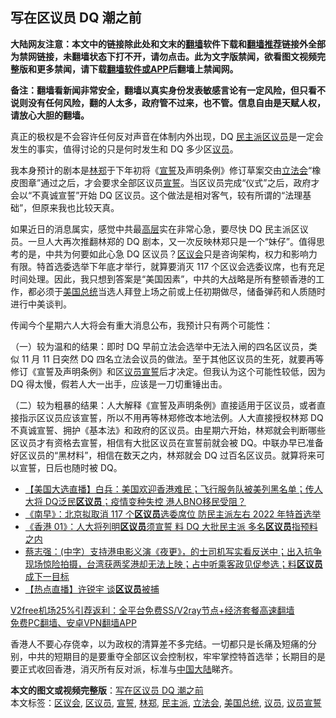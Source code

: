  <h2>写在区议员 DQ 潮之前</h2> <p class="notice"><b>大陆网友注意：本文中的链接除此处和文末的<a href="https://github.com/bannedbook/fanqiang" >翻墙</a>软件下载和<a href="https://github.com/killgcd/justmysocks/blob/master/README.md">翻墙推荐</a>链接外全部为禁网链接，未翻墙状态下打不开，请勿点击。此为文字版禁闻，欲看图文视频完整版和更多禁闻，请下载<a href="https://github.com/bannedbook/fanqiang">翻墙软件或APP</a>后翻墙上禁闻网。</p><p>备注：翻墙看新闻非常安全，翻墙以真实身份发表敏感言论有一定风险，但只看不说则没有任何风险，翻的人太多，政府管不过来，也不管。信息自由是天赋人权，请放心大胆的翻墙。</b></p>  <div class="entry">  <p>真正的极权是不会容许任何反对声音在体制内外出现，DQ <a href="https://www.bannedbook.org/bnews/tag/%E6%B0%91%E4%B8%BB%E6%B4%BE/" class="st_tag internal_tag" rel="tag" title="标签 民主派 下的日志">民主派</a><a href="https://www.bannedbook.org/bnews/tag/%E5%8C%BA%E8%AE%AE%E5%91%98/" class="st_tag internal_tag" rel="tag" title="标签 区议员 下的日志">区议员</a>是一定会发生的事实，值得讨论的只是何时发生和 DQ 多少区<a href="https://www.bannedbook.org/bnews/tag/%e8%ae%ae%e5%91%98/" class="st_tag internal_tag" rel="tag" title="标签 议员 下的日志">议员</a>。</p> <p>我本身预计的剧本是<a href="https://www.bannedbook.org/bnews/tag/%E6%9E%97%E9%83%91/" class="st_tag internal_tag" rel="tag" title="标签 林郑 下的日志">林郑</a>于下年初将《<span class='wp_keywordlink'><a href="https://www.bannedbook.org/forum5/topic17.html" title="宣誓与预言" target="_blank">宣誓</a></span>及声明条例》修订草案交由<a href="https://www.bannedbook.org/bnews/tag/%e7%ab%8b%e6%b3%95%e4%bc%9a/" class="st_tag internal_tag" rel="tag" title="标签 立法会 下的日志">立法会</a>“橡皮图章”通过之后，才会要求全部区议员<a href="https://www.bannedbook.org/bnews/tag/%E5%AE%A3%E8%AA%93/" class="st_tag internal_tag" rel="tag" title="标签 宣誓 下的日志">宣誓</a>。当区议员完成“仪式”之后，政府才会以“不真诚宣誓”开始 DQ 区议员。这个做法是相对客气，较有所谓的“法理基础”，但原来我也比较天真。</p>  <p>如果近日的消息属实，感觉中共最<span class='wp_keywordlink_affiliate'><a href="https://www.bannedbook.org/bnews/ccpdope/" title="中共高层内幕" target="_blank">高层</a></span>实在非常心急，要尽快 DQ 民主派区议员。一旦人大再次推翻林郑的 DQ 剧本，又一次反映林郑只是一个“妹仔”。值得思考的是，中共为何要如此心急 DQ 区议员？<a href="https://www.bannedbook.org/bnews/tag/%E5%8C%BA%E8%AE%AE%E4%BC%9A/" class="st_tag internal_tag" rel="tag" title="标签 区议会 下的日志">区议会</a>只是咨询架构，权力和影响力有限。特首选委选举下年底才举行，就算要消灭 117 个区议会选委议席，也有充足时间处理。因此，我只想到答案是“美国因素”，中共的大战略是所有整顿香港的工作，都必须于<a href="https://www.bannedbook.org/bnews/tag/%e7%be%8e%e5%9b%bd%e6%80%bb%e7%bb%9f/" class="st_tag internal_tag" rel="tag" title="标签 美国总统 下的日志">美国总统</a>当选人拜登上场之前或上任初期做尽，储备弹药和人质随时进行中美谈判。</p> <p>传闻今个星期六人大将会有重大消息公布，我预计只有两个可能性：</p>  <p>（一）较为温和的结果：即时 DQ 早前立法会选举中无法入闸的四名区议员，类似 11 月 11 日突然 DQ 四名立法会议员的做法。至于其他区议员的生死，就要再等修订《宣誓及声明条例》和区<a href="https://www.bannedbook.org/bnews/tag/%E8%AE%AE%E5%91%98%E5%AE%A3%E8%AA%93/" class="st_tag internal_tag" rel="tag" title="标签 议员宣誓 下的日志">议员宣誓</a>后才决定。但我认为这个可能性较低，因为 DQ 得太慢，假若人大一出手，应该是一刀切重锤出击。</p> <p>（二）较为粗暴的结果：人大解释《宣誓及声明条例》直接适用于区议员，或者直接指示区议员应该宣誓，所以不用再等林郑修改本地法例。人大直接授权林郑 DQ 不真诚宣誓、拥护《基本法》和政府的区议员。由星期六开始，林郑就会判断哪些区议员才有资格去宣誓，相信有大批区议员在宣誓前就会被 DQ。中联办早已准备好区议员的“黑材料”，相信在数天之内，林郑就会 DQ 过百名区议员。就算将来可以宣誓，日后也随时被 DQ。</p>  <ul class='op-related-articles' title='相关阅读'> <li><a href='https://www.bannedbook.org/bnews/bannedvideo/20201223/1453210.html' target='_blank'>【美国大选直播】白兵：美国欢迎香港难民；飞行服务队被美列黑名单；传人大将 DQ泛民<b>区议员</b>；疫情变种失控 港人BNO移民受阻？</a></li> <li><a href='https://www.bannedbook.org/bnews/comments/20201223/1453073.html' target='_blank'>《南早》：北京拟取消 117 个<b>区议员</b>选委席位 防民主派左右 2022 年特首选举</a></li> <li><a href='https://www.bannedbook.org/bnews/comments/20201223/1453071.html' target='_blank'>《香港 01》：人大将列明<b>区议员</b>须宣誓 料 DQ 大批民主派 多名<b>区议员</b>指预料之内</a></li> <li><a href='https://www.bannedbook.org/bnews/bannedvideo/20201207/1443711.html' target='_blank'>蔡志强：(中字）支持港电影义演《夜更》，的士司机写实看反送中；出入抗争现场惊险拍摄，台湾获两奖港却无法上映；占中听乘客政见促参选；料<b>区议员</b>成下一目标</a></li> <li><a href='https://www.bannedbook.org/bnews/bannedvideo/20201203/1441136.html' target='_blank'>【热点直播】许锐宇 谈<b>区议员</b>被捕</a></li> </ul> <p class="texttj"> <a href="https://github.com/bannedbook/fanqiang/wiki/V2ray%E6%9C%BA%E5%9C%BA" target="_blank">V2free机场25%引荐返利：全平台免费SS/V2ray节点+经济套餐高速翻墙</a><br/> <a href="https://github.com/bannedbook/fanqiang/wiki/%E7%A6%81%E9%97%BB%E7%BD%91%E5%AE%89%E5%8D%93%E7%BF%BB%E5%A2%99%E6%96%B0%E9%97%BBAPP" target="_blank">免费PC翻墙、安卓VPN翻墙APP</a></p><p>香港人不要心存侥幸，以为政权的清算差不多完结。一切都只是长痛及短痛的分别，中共的短期目的是要重夺全部区议会控制权，牢牢掌控特首选举；长期目的是要正式收回香港，消灭所有反对派，标准与<span class='wp_keywordlink_affiliate'><a href="https://www.bannedbook.org/" title="中国" target="_blank">中国</a></span><span class='wp_keywordlink_affiliate'><a href="https://www.bannedbook.org/" title="大陆" target="_blank">大陆</a></span>睇齐。</p><a name='sharetosocial'></a>       <div><b>本文的图文或视频完整版</b>：<a href='https://www.bannedbook.org/bnews/comments/20201223/1453482.html'>写在区议员 DQ 潮之前</a></div>  </div><!--END ENTRY--> <div class="postfooter"> <div>本文标签：<a href="https://www.bannedbook.org/bnews/tag/%E5%8C%BA%E8%AE%AE%E4%BC%9A/" rel="tag">区议会</a>, <a href="https://www.bannedbook.org/bnews/tag/%E5%8C%BA%E8%AE%AE%E5%91%98/" rel="tag">区议员</a>, <a href="https://www.bannedbook.org/bnews/tag/%E5%AE%A3%E8%AA%93/" rel="tag">宣誓</a>, <a href="https://www.bannedbook.org/bnews/tag/%E6%9E%97%E9%83%91/" rel="tag">林郑</a>, <a href="https://www.bannedbook.org/bnews/tag/%E6%B0%91%E4%B8%BB%E6%B4%BE/" rel="tag">民主派</a>, <a href="https://www.bannedbook.org/bnews/tag/%e7%ab%8b%e6%b3%95%e4%bc%9a/" rel="tag">立法会</a>, <a href="https://www.bannedbook.org/bnews/tag/%e7%be%8e%e5%9b%bd%e6%80%bb%e7%bb%9f/" rel="tag">美国总统</a>, <a href="https://www.bannedbook.org/bnews/tag/%e8%ae%ae%e5%91%98/" rel="tag">议员</a>, <a href="https://www.bannedbook.org/bnews/tag/%E8%AE%AE%E5%91%98%E5%AE%A3%E8%AA%93/" rel="tag">议员宣誓</a></div>  </div><!--END POSTFOOTER--> 